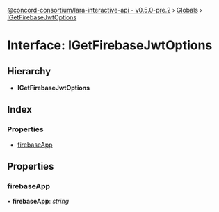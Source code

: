 [@concord-consortium/lara-interactive-api - v0.5.0-pre.2](../README.md) › [Globals](../globals.md) › [IGetFirebaseJwtOptions](igetfirebasejwtoptions.md)

# Interface: IGetFirebaseJwtOptions

## Hierarchy

* **IGetFirebaseJwtOptions**

## Index

### Properties

* [firebaseApp](igetfirebasejwtoptions.md#firebaseapp)

## Properties

###  firebaseApp

• **firebaseApp**: *string*
